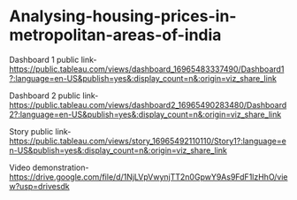 # Analysing-housing-prices-in-metropolitan-areas-of-india


Dashboard 1 public link-https://public.tableau.com/views/dashboard_16965483337490/Dashboard1?:language=en-US&publish=yes&:display_count=n&:origin=viz_share_link

               
               
 Dashboard 2 public link-https://public.tableau.com/views/dashboard2_16965490283480/Dashboard2?:language=en-US&publish=yes&:display_count=n&:origin=viz_share_link


 Story public link-https://public.tableau.com/views/story_16965492110110/Story1?:language=en-US&publish=yes&:display_count=n&:origin=viz_share_link

 Video demonstration-https://drive.google.com/file/d/1NjLVpVwynjTT2n0GpwY9As9FdF1lzHhO/view?usp=drivesdk
